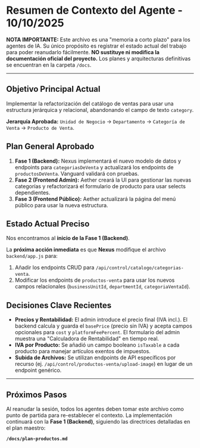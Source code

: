 # Resumen de Contexto del Agente - 10/10/2025

**NOTA IMPORTANTE:** Este archivo es una "memoria a corto plazo" para los agentes de IA. Su único propósito es registrar el estado actual del trabajo para poder reanudarlo fácilmente. **NO sustituye ni modifica la documentación oficial del proyecto.** Los planes y arquitecturas definitivas se encuentran en la carpeta `/docs`.

---

## Objetivo Principal Actual

Implementar la refactorización del catálogo de ventas para usar una estructura jerárquica y relacional, abandonando el campo de texto `category`.

**Jerarquía Aprobada:** `Unidad de Negocio` -> `Departamento` -> `Categoría de Venta` -> `Producto de Venta`.

## Plan General Aprobado

1.  **Fase 1 (Backend):** Nexus implementará el nuevo modelo de datos y endpoints para `categoriasDeVenta` y actualizará los endpoints de `productosDeVenta`. Vanguard validará con pruebas.
2.  **Fase 2 (Frontend Admin):** Aether creará la UI para gestionar las nuevas categorías y refactorizará el formulario de producto para usar selects dependientes.
3.  **Fase 3 (Frontend Público):** Aether actualizará la página del menú público para usar la nueva estructura.

## Estado Actual Preciso

Nos encontramos al **inicio de la Fase 1 (Backend)**.

La **próxima acción inmediata** es que **Nexus** modifique el archivo `backend/app.js` para:
1.  Añadir los endpoints CRUD para `/api/control/catalogo/categorias-venta`.
2.  Modificar los endpoints de `productos-venta` para usar los nuevos campos relacionales (`businessUnitId`, `departmentId`, `categoriaVentaId`).

## Decisiones Clave Recientes

-   **Precios y Rentabilidad:** El admin introduce el precio final (IVA incl.). El backend calcula y guarda el `basePrice` (precio sin IVA) y acepta campos opcionales para `cost` y `platformFeePercent`. El formulario del admin muestra una "Calculadora de Rentabilidad" en tiempo real.
-   **IVA por Producto:** Se añadió un campo booleano `isTaxable` a cada producto para manejar artículos exentos de impuestos.
- **Subida de Archivos:** Se utilizan endpoints de API específicos por recurso (ej. `/api/control/productos-venta/upload-image`) en lugar de un endpoint genérico.

---

## Próximos Pasos

Al reanudar la sesión, todos los agentes deben tomar este archivo como punto de partida para re-establecer el contexto. La implementación continuará con la **Fase 1 (Backend)**, siguiendo las directrices detalladas en el plan maestro:

**`/docs/plan-productos.md`**